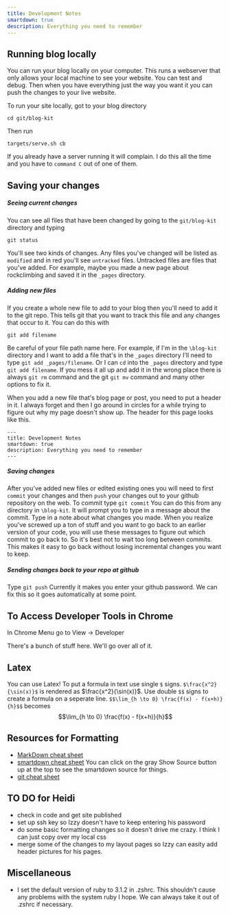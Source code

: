 ```yaml
---
title: Development Notes
smartdown: true
description: Everything you need to remember
---
```


## Running blog locally
You can run your blog locally on your computer.  This runs a webserver that only allows your local machine to see your website.  You can test and debug.  Then when you have everything just the way you want it you can push the changes to your live website.

To run your site locally, got to your blog directory
```
cd git/blog-kit
```
Then run
```
targets/serve.sh cb
```
If you already have a server running it will complain.  I do this all the time and you have to `command C` out of one of them.  

## Saving your changes

##### Seeing current changes
You can see all files that have been changed by going to the `git/blog-kit` directory and typing
```
git status
```
You'll see two kinds of changes.  Any files you've changed will be listed as `modified` and in red you'll see `untracked` files. Untracked files are files that you've added.  For example, maybe you made a new page about rockclimbing and saved it in the `_pages` directory.  

##### Adding new files
If you create a whole new file to add to your blog then you'll need to add it to the git repo.  This tells git that you want to track this file and any changes that occur to it.  You can do this with 
```
git add filename
```
Be careful of your file path name here.  For example, if I'm in the `\blog-kit` directory and I want to add a file that's in the `_pages` directory I'll need to type `git add _pages/filename`.  Or I can `cd` into the `_pages` directory and type `git add filename`.  If you mess it all up and add it in the wrong place there is always `git rm` command and the git `git mv` command and many other options to fix it.

When you add a new file that's blog page or post, you need to put a header in it.  I always forget and then I go around in circles for a while trying to figure out why my page doesn't show up.  The header for this page looks like this.  
```
---
title: Development Notes
smartdown: true
description: Everything you need to remember
---
```
##### Saving changes
After you've added new files or edited existing ones you will need to first `commit` your changes and then `push` your changes out to your github repository on the web.  To commit type
`git commit`
You can do this from any directory in `\blog-kit`.  It will prompt you to type in a message about the commit.  Type in a note about what changes you made.  When you realize you've screwed up a ton of stuff and you want to go back to an earlier version of your code, you will use these messages to figure out which commit to go back to.  So it's best not to wait too long between commits.  This makes it easy to go back without losing incremental changes you want to keep.

##### Sending changes back to your repo at github

Type 
`git push`
Currently it makes you enter your github password.  We can fix this so it goes automatically at some point.

## To Access Developer Tools in Chrome

In Chrome Menu go to View -> Developer

There's a bunch of stuff here.  We'll go over all of it.

## Latex
You can use Latex!  To put a formula in text use single `$` signs.  `$\frac{x^2}{\sin(x)}$` is rendered as $\frac{x^2}{\sin(x)}$.  Use double `$$` signs to create a formula on a seperate line.
`$$\lim_{h \to 0} \frac{f(x) - f(x+h)}{h}$$`
becomes
$$\lim_{h \to 0} \frac{f(x) - f(x+h)}{h}$$

## Resources for Formatting
- [MarkDown cheat sheet](https://www.markdownguide.org/cheat-sheet/)
- [smartdown cheat sheet](https://smartdown.site/#gallery/Home.md) You can click on the gray Show Source button up at the top to see the smartdown source for things.
- [git cheat sheet](https://education.github.com/git-cheat-sheet-education.pdf) 


## TO DO for Heidi
- check in code and get site published
- set up ssh key so Izzy doesn't have to keep entering his password
- do some basic formatting changes so it doesn't drive me crazy.  I think I can just copy over my local css
- merge some of the changes to my layout pages so Izzy can easity add header pictures for his pages.

## Miscellaneous 

- I set the default version of ruby to 3.1.2 in .zshrc. This shouldn't cause any problems with the system ruby I hope.  We can always take it out of .zshrc if necessary.

